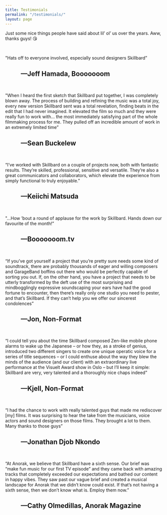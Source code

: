 ```yaml
---
title: Testimonials
permalink: "/testimonials/"
layout: page
---
```


Just some nice things people have said about lil’ ol’ us over the years. Aww, thanks guys! 😘

<br>

"Hats off to everyone involved, especially sound designers Skillbard”
<h2 style="text-indent: 50px;">—Jeff Hamada, Booooooom</h2><br>


"When I heard the first sketch that Skillbard put together, I was completely blown away. The process of building and refining the music was a total joy, every new version Skillbard sent was a total revelation, finding beats in the edit that I had never imagined.  It elevated the film so much and they were really fun to work with… the most immediately satisfying part of the whole filmmaking process for me. They pulled off an incredible amount of work in an extremely limited time”
<h2 style="text-indent: 50px;">—Sean Buckelew</h2><br>


“I’ve worked with Skillbard on a couple of projects now, both with fantastic results. They’re skilled, professional, sensitive and versatile. They’re also a great communicators and collaborators, which elevate the experience from simply functional to truly enjoyable.” 
<h2 style="text-indent: 50px;">—Keiichi Matsuda</h2><br>


"…How ’bout a round of applause for the work by Skillbard. Hands down our favourite of the month!”
<h2 style="text-indent: 50px;">—Booooooom.tv</h2><br>


“If you’ve got yourself a project that you’re pretty sure needs some kind of soundtrack, there are probably thousands of eager and willing composers and GarageBand boffins out there who would be perfectly capable of sorting you out. If, on the other hand, you have a project that needs to be utterly transformed by the deft use of the most surprising and mindbogglingly expressive soundscaping your ears have had the good fortune to encounter, then there’s really only one studio you need to pester, and that’s Skillbard. If they can’t help you we offer our sincerest condolences”
<h2 style="text-indent: 50px;">—Jon, Non-Format</h2><br>


“I could tell you about the time Skillbard composed Zen-like mobile phone alarms to wake up the Japanese – or how they, as a stroke of genius, introduced two different singers to create one unique operatic voice for a series of title sequences – or I could enthuse about the way they blew the minds of the audience (and our client) with an extraordinary live performance at the Visuelt Award show in Oslo – but I’ll keep it simple: Skillbard are very, very talented and a thoroughly nice chaps indeed” 
<h2 style="text-indent: 50px;">—Kjell, Non-Format</h2><br>


“I had the chance to work with really talented guys that made me rediscover [my] films. It was surprising to hear the take from the musicians, voice actors and sound designers on those films. They brought a lot to them. Many thanks to those guys”
<h2 style="text-indent: 50px;">—Jonathan Djob Nkondo</h2><br>


“At Anorak, we believe that Skillbard have a sixth sense. Our brief was “make fun music for our first TV episode” and they came back with amazing tracks that completely exceeded our expectations and bathed our content in happy vibes. They saw past our vague brief and created a musical landscape for Anorak that we didn’t know could exist. If that’s not having a sixth sense, then we don’t know what is. Employ them now.”
<h2 style="text-indent: 50px;">—Cathy Olmedillas, Anorak Magazine</h2><br>
